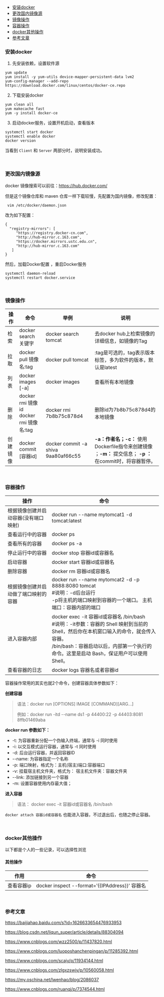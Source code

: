 <div class="catalog">

- [安装docker](#t1)
- [更改国内镜像源](#t2)
- [镜像操作](#t3)
- [容器操作](#t4)
- [docker其他操作](#t5)
- [参考文章](#te)

</div>

### <span id="t1">安装docker</span>

1. 先安装依赖，设置软件源

```shell
yum update
yum install -y yum-utils device-mapper-persistent-data lvm2
yum-config-manager --add-repo https://download.docker.com/linux/centos/docker-ce.repo
```

2. 下载安装docker

```shell
yum clean all
yum makecache fast
yum -y install docker-ce
```

3. 启动docker服务，设置开机启动，查看版本

```shell
systemctl start docker
systemctl enable docker
docker version
```

当看到 `Client` 和 `Server` 两部分时，说明安装成功。

<br>



### <span id="t2">更改国内镜像源</span>

docker 镜像搜索可以前往：<a href="https://hub.docker.com/" target="_blank">https://hub.docker.com/</a>

但是这个镜像仓库和 maven 仓库一样下载较慢，先配置为国内镜像，修改配置：

```shell
 vim /etc/docker/daemon.json
```

改为如下配置：

```shell
{
  "registry-mirrors": [
     "https://registry.docker-cn.com",
     "http://hub-mirror.c.163.com",
     "https://docker.mirrors.ustc.edu.cn",
     "http://hub-mirror.c.163.com"
   ]
}

```

然后，加载Docker配置 ，重启Docker服务

```shell
systemctl daemon-reload
systemctl restart docker.service
```

<br>



### <span id="t3">镜像操作</span>


| **操作** | **命令**                                     | **举例**                            | **说明**                                                     |
| -------- | -------------------------------------------- | ----------------------------------- | ------------------------------------------------------------ |
| 检索     | docker search 关键字                         | docker search tomcat                | 去docker hub上检索镜像的详细信息，如镜像的Tag                |
| 拉取     | docker pull 镜像名:tag                       | docker pull tomcat                  | :tag是可选的，tag表示版本标签，多为软件的版本，默认是latest  |
| 列表     | docker images [-a]                           | docker images                       | 查看所有本地镜像                                             |
| 删除     | docker rmi 镜像id <br> docker rmi 镜像名:tag | docker rmi 7b8b75c878d4             | 删除id为7b8b75c878d4的本地镜像                               |
| 创建镜像 | docker commit  [容器id]                      | docker commit -a shiva 9aa80af66c55 | **-a：**作者名；**-c：** 使用Dockerfile指令来创建镜像 ；**-m：** 提交信息； **-p ：** 在commit时，将容器暂停。 |

<br>





### <span id="t4">容器操作</span>

| **操作**                             | **命令**                                                     |
| ------------------------------------ | ------------------------------------------------------------ |
| 根据镜像创建并启动容器(没有端口映射) | docker run --name mytomcat1 -d tomcat:latest                 |
| 查看运行中的容器                     | docker ps                                                    |
| 查看所有的容器                       | docker ps -a                                                 |
| 停止运行中的容器                     | docker stop 容器id或容器名                                   |
| 启动容器                             | docker start 容器id或容器名                                  |
| 删除容器                             | docker rm 容器id或容器名                                     |
| 根据镜像创建并启动做了端口映射的容器 | docker run --name mytomcat2 -d -p 8888:8080 tomcat <br>#说明：-d后台运行<br>-p将主机的端口映射到容器的一个端口。 主机端口：容器内部的端口 |
| 进入容器内部                         | docker exec -it 容器id或容器名 /bin/bash <br> #说明：-it参数：容器的 Shell 映射到当前的 Shell，然后你在本机窗口输入的命令，就会传入容器。<br>  /bin/bash：容器启动以后，内部第一个执行的命令。这里是启动 Bash，保证用户可以使用 Shell。 |
| 查看容器的日志                       | docker logs 容器名或者容器id                                 |



容器操作常用的其实也就2个命令，创建容器具体参数如下：

**创建容器**

> 语法：docker run [OPTIONS] IMAGE [COMMAND][ARG...]
>
> 例如：docker run  -itd --name ds1 -p 44400:22  -p 44403:8081 8ffb01469aba

**docker run 参数如下：**

- -t: 为容器重新分配一个伪输入终端，通常与 -i 同时使用
- -i: 以交互模式运行容器，通常与 -t 同时使用
- -d: 后台运行容器，并返回容器ID
- --name: 为容器指定一个名称
- -p: 端口映射，格式为：主机(宿主)端口:容器端口
- -v: 挂载宿主机文件夹，格式为： 宿主机文件夹：容器文件夹
- --link:  添加链接到另一个容器
- -m: 设置容器使用内存最大值；



**进入容器**

> 语法：  docker  exec  -it  容器id或容器名  /bin/bash 

`docker attach 容器id或容器名` 也能进入容器，不过退出后，也随之停止容器。

<br>



### <span id="t5">docker其他操作</span>

以下都是个人的一些记录，可以选择性浏览

#### 其他操作

| 作用       | 命令                                                         |
| ---------- | ------------------------------------------------------------ |
| 查看容器ip | docker inspect --format='{{IPAddress}}' 容器名 |



<br>



### <span id="te">参考文章</span>

<a href="https://baijiahao.baidu.com/s?id=1626633654476933953" target="_blank">https://baijiahao.baidu.com/s?id=1626633654476933953</a>

<a href="https://blog.csdn.net/liqun_super/article/details/88304094" target="_blank">https://blog.csdn.net/liqun_super/article/details/88304094</a>

<a href="https://www.cnblogs.com/wzz2500/p/11437820.html" target="_blank">https://www.cnblogs.com/wzz2500/p/11437820.html</a>

<a href="https://www.cnblogs.com/luoposhanchenpingan/p/11285392.html" target="_blank">https://www.cnblogs.com/luoposhanchenpingan/p/11285392.html</a>

<a href="https://www.cnblogs.com/scajy/p/11934144.html" target="_blank">https://www.cnblogs.com/scajy/p/11934144.html</a>

<a href="https://www.cnblogs.com/zlgxzswjy/p/10560058.html" target="_blank">https://www.cnblogs.com/zlgxzswjy/p/10560058.html</a>

<a href="https://my.oschina.net/lwenhao/blog/2086037" target="_blank">https://my.oschina.net/lwenhao/blog/2086037</a>

<a href="https://www.cnblogs.com/ruanqj/p/7374544.html" target="_blank">https://www.cnblogs.com/ruanqj/p/7374544.html</a>



<script>
    export default {
        data(){
            return {
                IPAddress:'{{.NetworkSettings.IPAddress}}',
            };
        },
        mounted() {
            this.afterMounted();
        }
    }
</script>











